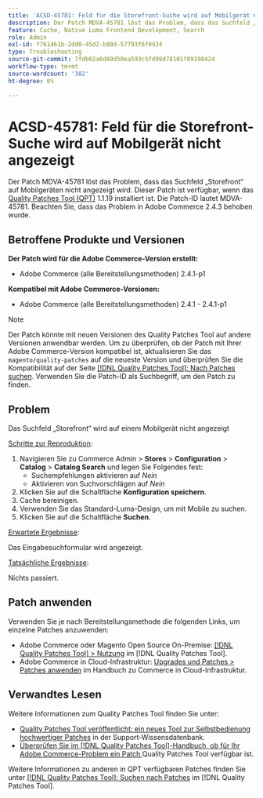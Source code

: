 ```yaml
---
title: 'ACSD-45781: Feld für die Storefront-Suche wird auf Mobilgerät nicht angezeigt'
description: Der Patch MDVA-45781 löst das Problem, dass das Suchfeld „Storefront“ auf Mobilgeräten nicht angezeigt wird. Dieser Patch ist verfügbar, wenn das [Quality Patches Tool (QPT)](https://experienceleague.adobe.com/en/docs/commerce-operations/tools/quality-patches-tool/quality-patches-tool-to-self-serve-quality-patches) 1.1.19 installiert ist. Die Patch-ID lautet MDVA-45781. Beachten Sie, dass das Problem in Adobe Commerce 2.4.3 behoben wurde.
feature: Cache, Native Luma Frontend Development, Search
role: Admin
exl-id: f761461b-2dd0-45d2-b80d-57793f6f0924
type: Troubleshooting
source-git-commit: 7fdb02a6d89d50ea593c5fd99d78101f89198424
workflow-type: tm+mt
source-wordcount: '382'
ht-degree: 0%

---
```


# ACSD-45781: Feld für die Storefront-Suche wird auf Mobilgerät nicht angezeigt

Der Patch MDVA-45781 löst das Problem, dass das Suchfeld „Storefront“ auf Mobilgeräten nicht angezeigt wird. Dieser Patch ist verfügbar, wenn das [Quality Patches Tool (QPT)](https://experienceleague.adobe.com/en/docs/commerce-operations/tools/quality-patches-tool/quality-patches-tool-to-self-serve-quality-patches) 1.1.19 installiert ist. Die Patch-ID lautet MDVA-45781. Beachten Sie, dass das Problem in Adobe Commerce 2.4.3 behoben wurde.

## Betroffene Produkte und Versionen

**Der Patch wird für die Adobe Commerce-Version erstellt:**

* Adobe Commerce (alle Bereitstellungsmethoden) 2.4.1-p1

**Kompatibel mit Adobe Commerce-Versionen:**

* Adobe Commerce (alle Bereitstellungsmethoden) 2.4.1 - 2.4.1-p1

>[!NOTE]
>
>Der Patch könnte mit neuen Versionen des Quality Patches Tool auf andere Versionen anwendbar werden. Um zu überprüfen, ob der Patch mit Ihrer Adobe Commerce-Version kompatibel ist, aktualisieren Sie das `magento/quality-patches` auf die neueste Version und überprüfen Sie die Kompatibilität auf der Seite [[!DNL Quality Patches Tool]: Nach Patches suchen](https://experienceleague.adobe.com/en/docs/commerce-operations/tools/quality-patches-tool/quality-patches-tool-to-self-serve-quality-patches). Verwenden Sie die Patch-ID als Suchbegriff, um den Patch zu finden.

## Problem

Das Suchfeld „Storefront“ wird auf einem Mobilgerät nicht angezeigt

<u>Schritte zur Reproduktion</u>:

1. Navigieren Sie zu Commerce Admin > **Stores** > **Configuration** > **Catalog** > **Catalog Search** und legen Sie Folgendes fest:
   * Suchempfehlungen aktivieren auf *Nein*
   * Aktivieren von Suchvorschlägen auf *Nein*
1. Klicken Sie auf die Schaltfläche **Konfiguration speichern**.
1. Cache bereinigen.
1. Verwenden Sie das Standard-Luma-Design, um mit Mobile zu suchen.
1. Klicken Sie auf die Schaltfläche **Suchen**.

<u>Erwartete Ergebnisse</u>:

Das Eingabesuchformular wird angezeigt.

<u>Tatsächliche Ergebnisse</u>:

Nichts passiert.

## Patch anwenden

Verwenden Sie je nach Bereitstellungsmethode die folgenden Links, um einzelne Patches anzuwenden:

* Adobe Commerce oder Magento Open Source On-Premise: [[!DNL Quality Patches Tool] > Nutzung](/help/tools/quality-patches-tool/usage.md) im [!DNL Quality Patches Tool].
* Adobe Commerce in Cloud-Infrastruktur: [Upgrades und Patches > Patches anwenden](https://experienceleague.adobe.com/docs/commerce-cloud-service/user-guide/develop/upgrade/apply-patches.html) im Handbuch zu Commerce in Cloud-Infrastruktur.

## Verwandtes Lesen

Weitere Informationen zum Quality Patches Tool finden Sie unter:

* [Quality Patches Tool veröffentlicht: ein neues Tool zur Selbstbedienung hochwertiger Patches](https://experienceleague.adobe.com/en/docs/commerce-operations/tools/quality-patches-tool/quality-patches-tool-to-self-serve-quality-patches) in der Support-Wissensdatenbank.
* [Überprüfen Sie im [!DNL Quality Patches Tool]-Handbuch, ob für Ihr Adobe Commerce-Problem ein Patch ](/help/tools/quality-patches-tool/patches-available-in-qpt/check-patch-for-magento-issue-with-magento-quality-patches.md) Quality Patches Tool verfügbar ist.

Weitere Informationen zu anderen in QPT verfügbaren Patches finden Sie unter [[!DNL Quality Patches Tool]: Suchen nach Patches](https://experienceleague.adobe.com/tools/commerce-quality-patches/index.html) im [!DNL Quality Patches Tool].
